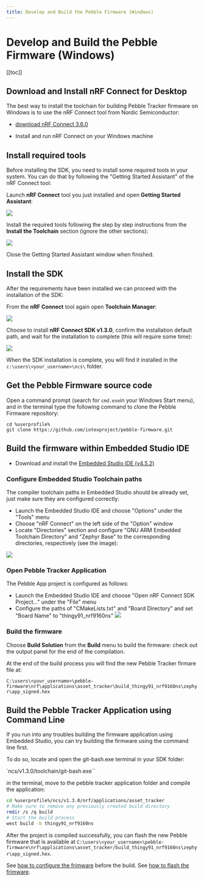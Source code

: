 ```yaml
---
title: Develop and Build the Pebble Firmware (Windows)
---
```


# Develop and Build the Pebble Firmware (Windows)

[[toc]]

## Download and Install nRF Connect for Desktop

The best way to install the toolchain for building Pebble Tracker firmware on Windows is to use the nRF Connect tool from Nordic Semiconductor:

- [download nRF Connect 3.6.0](https://www.nordicsemi.com/-/media/Software-and-other-downloads/Desktop-software/nRF-Connect-for-Desktop/3-6-0/nrfconnectsetup360ia32.exe)

- Install and run nRF Connect on your Windows machine

## Install required tools

Before installing the SDK, you need to install some required tools in your system. You can do that by following the "Getting Started Assistant" of the nRF Connect tool:

Launch **nRF Connect** tool you just installed and open **Getting Started Assistant**:

![](/img/developer/pebble-sdk/firmware_fig2.png)

Install the required tools following the step by step instructions from the **Install the Toolchain** section (ignore the other sections):

![](/img/developer/pebble-sdk/firmware_fig3.png)

Close the Getting Started Assistant window when finished.

## Install the SDK

After the requirements have been installed we can proceed with the installation of the SDK:

From the **nRF Connect** tool again open **Toolchain Manager**:

![](/img/developer/pebble-sdk/firmware_fig4.png)

Choose to install **nRF Connect SDK v1.3.0**, confirm the installation default path, and wait for the installation to complete (this will require some time):

![](/img/developer/pebble-sdk/firmware_fig5.png)

When the SDK installation is complete, you will find it installed in the `c:\users\<your_username>\ncs\` folder.

## Get the Pebble Firmware source code

Open a command prompt (search for `cmd.exe`in your Windows Start menu), and in the terminal type the following command to clone the Pebble Firmware repository:

```
cd %userprofile%
git clone https://github.com/iotexproject/pebble-firmware.git
```

## Build the firmware within Embedded Studio IDE

- Download and install the [Embedded Studio IDE (v4.5.2)](https://www.segger.com/downloads/embedded-studio/Setup_EmbeddedStudio_ARM_v452_win_x64.exe)

### Configure Embedded Studio Toolchain paths

The compiler toolchain paths in Embedded Studio should be already set, just make sure they are configured correctly:

- Launch the Embedded Studio IDE and choose "Options" under the "Tools" menu
- Choose "nRF Connect" on the left side of the "Option" window
- Locate "Directories" section and configure "GNU ARM Embedded Toolchain Directory" and "Zephyr Base" to the corresponding directories, respectively (see the image):

![](/img/developer/pebble-sdk/firmware_fig6.png)

### Open Pebble Tracker Application

The Pebble App project is configured as follows:

- Launch the Embedded Studio IDE and choose "Open nRF Connect SDK Project..." under the "File" menu
- Configure the paths of "CMakeLists.txt" and "Board Directory" and set "Board Name" to "thingy91_nrf9160ns"
  ![](/img/developer/pebble-sdk/firmware_fig7.png)

### Build the firmware

Choose **Build Solution** from the **Build** menu to build the firmware: check out the output panel for the end of the compilation.

At the end of the build process you will find the new Pebble Tracker firmare file at:

`C:\users\<your_username>\pebble-firmware\nrf\applications\asset_tracker\build_thingy91_nrf9160ns\zephyr\app_signed.hex`

## Build the Pebble Tracker Application using Command Line

If you run into any troubles building the firmware application using Embedded Studio, you can try building the firmware using the command line first.

To do so, locate and open the git-bash.exe terminal in your SDK folder:

`ncs/v1.3.0/toolchain/git-bash.exe``

in the terminal, move to the pebble tracker application folder and compile the application:

```sh
cd %userprofile%/ncs/v1.3.0/nrf/applications/asset_tracker
# Make sure to remove any previously created build directory
rmdir /s /q build
# Start the build process
west build -b thingy91_nrf9160ns
```

After the project is compiled successfully, you can flash the new Pebble firmware that is available at `C:\users\<your_username>\pebble-firmware\nrf\applications\asset_tracker/build_thingy91_nrf9160ns\zephyr\app_signed.hex`.

See [how to configure the frimware](pebble-configure) before the build.
See [how to flash the frimware](pebble-flash).
